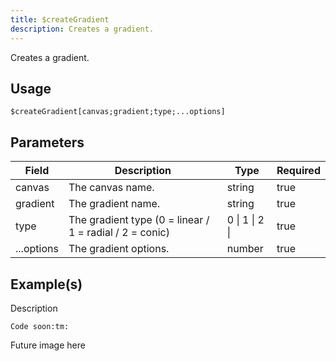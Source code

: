 ```yaml
---
title: $createGradient
description: Creates a gradient.
---
```


Creates a gradient.
## Usage
```
$createGradient[canvas;gradient;type;...options]
```

## Parameters
| Field | Description | Type | Required |
| --- | --- | --- | --- |
| canvas | The canvas name. | string | true |
| gradient | The gradient name. | string | true |
| type | The gradient type (0 = linear / 1 = radial / 2 = conic) | 0 \| 1 \| 2 \| | true |
| ...options | The gradient options. | number | true |

## Example(s)
<!-- TODO -->
Description
```
Code soon:tm:
```
Future image here